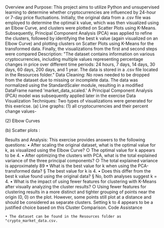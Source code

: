 Overview and Purpose:
This project aims to utilize Python and unsupervised learning to determine whether cryptocurrencies are influenced by 24-hour or 7-day price fluctuations. Initially, the original data from a .csv file was employed to determine the optimal k value, which was then visualized using an Elbow Curve, and clusters were plotted on Scatter Plots using K-Means. Subsequently, Principal Component Analysis (PCA) was applied to refine the clusters, followed by identifying the best k value (again visualized on an Elbow Curve) and plotting clusters on Scatter Plots using K-Means for the transformed data. Finally, the visualizations from the first and second steps were compared
Description:
"The dataset contains information on various cryptocurrencies, including multiple values representing percentage changes in price over different time periods: 24 hours, 7 days, 14 days, 30 days, 60 days, 200 days, and 1 year. The data is stored in a .csv file located in the Resources folder."
 Data Cleaning:
No rows needed to be dropped from the dataset due to missing or incomplete data. The data was normalized using the StandardScaler module, resulting in a modified DataFrame named 'market_data_scaled.' A Principal Component Analysis (PCA) model was subsequently applied later in the exercise
Data Visualization Techniques:
Two types of visualizations were generated for this exericse.
(a) Line graphs:
(1) all cryptocurrencies and their percent change values-



(2) Elbow Curves







(b) Scatter plots :






Results and Analysis:
This exercise provides answers to the following questions:
	•  After scaling the original dataset, what is the optimal value for k, as visualized using the Elbow Curve?
		○ The optimal value for k appears to be 4.
	• After optimizing the clusters with PCA, what is the total explained variance of the three principal components?
		○ The total explained variance is approximately 89
	• What is the best value for k when using the PCA-transformed data?
			§ The best value for k is 4.
	• Does this differ from the best k value found using the original data?
			§ No, both analyses suggest k = 4.
	•  What is the impact of using fewer features for clustering with K-Means after visually analyzing the cluster results?
		○ Using fewer features for clustering results in a more distinct and tighter grouping of points near the origin (0, 0) on the plot. However, some points still plot at a distance and should be considered as separate clusters. Setting k to 4 appears to be a justified choice based on this Cluster Comparison.
Code Assistance

	• The dataset can be found in the Resources folder as "crypto_market_data.csv.

